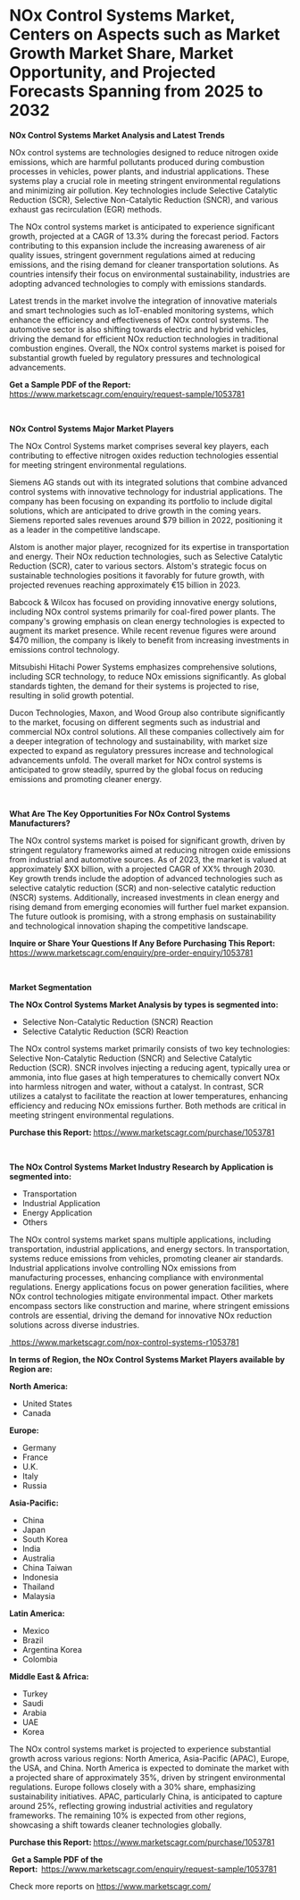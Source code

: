 <p><h1>NOx Control Systems Market, Centers on Aspects such as Market Growth Market Share, Market Opportunity, and Projected Forecasts Spanning from 2025 to 2032</h1></p><p><strong>NOx Control Systems Market Analysis and Latest Trends</strong></p>
<p><p>NOx control systems are technologies designed to reduce nitrogen oxide emissions, which are harmful pollutants produced during combustion processes in vehicles, power plants, and industrial applications. These systems play a crucial role in meeting stringent environmental regulations and minimizing air pollution. Key technologies include Selective Catalytic Reduction (SCR), Selective Non-Catalytic Reduction (SNCR), and various exhaust gas recirculation (EGR) methods.</p><p>The NOx control systems market is anticipated to experience significant growth, projected at a CAGR of 13.3% during the forecast period. Factors contributing to this expansion include the increasing awareness of air quality issues, stringent government regulations aimed at reducing emissions, and the rising demand for cleaner transportation solutions. As countries intensify their focus on environmental sustainability, industries are adopting advanced technologies to comply with emissions standards.</p><p>Latest trends in the market involve the integration of innovative materials and smart technologies such as IoT-enabled monitoring systems, which enhance the efficiency and effectiveness of NOx control systems. The automotive sector is also shifting towards electric and hybrid vehicles, driving the demand for efficient NOx reduction technologies in traditional combustion engines. Overall, the NOx control systems market is poised for substantial growth fueled by regulatory pressures and technological advancements.</p></p>
<p><strong>Get a Sample PDF of the Report:&nbsp;</strong> <a href="https://www.marketscagr.com/enquiry/request-sample/1053781?utm_campaign=2215&utm_medium=2&utm_source=Github&utm_content=ia&utm_term=19022025&utm_id=nox-control-systems">https://www.marketscagr.com/enquiry/request-sample/1053781</a></p>
<p>&nbsp;</p>
<p><strong>NOx Control Systems Major Market Players</strong></p>
<p><p>The NOx Control Systems market comprises several key players, each contributing to effective nitrogen oxides reduction technologies essential for meeting stringent environmental regulations.</p><p>Siemens AG stands out with its integrated solutions that combine advanced control systems with innovative technology for industrial applications. The company has been focusing on expanding its portfolio to include digital solutions, which are anticipated to drive growth in the coming years. Siemens reported sales revenues around $79 billion in 2022, positioning it as a leader in the competitive landscape.</p><p>Alstom is another major player, recognized for its expertise in transportation and energy. Their NOx reduction technologies, such as Selective Catalytic Reduction (SCR), cater to various sectors. Alstom's strategic focus on sustainable technologies positions it favorably for future growth, with projected revenues reaching approximately €15 billion in 2023.</p><p>Babcock & Wilcox has focused on providing innovative energy solutions, including NOx control systems primarily for coal-fired power plants. The company's growing emphasis on clean energy technologies is expected to augment its market presence. While recent revenue figures were around $470 million, the company is likely to benefit from increasing investments in emissions control technology.</p><p>Mitsubishi Hitachi Power Systems emphasizes comprehensive solutions, including SCR technology, to reduce NOx emissions significantly. As global standards tighten, the demand for their systems is projected to rise, resulting in solid growth potential.</p><p>Ducon Technologies, Maxon, and Wood Group also contribute significantly to the market, focusing on different segments such as industrial and commercial NOx control solutions. All these companies collectively aim for a deeper integration of technology and sustainability, with market size expected to expand as regulatory pressures increase and technological advancements unfold. The overall market for NOx control systems is anticipated to grow steadily, spurred by the global focus on reducing emissions and promoting cleaner energy.</p></p>
<p>&nbsp;</p>
<p><strong>What Are The Key Opportunities For NOx Control Systems Manufacturers?</strong></p>
<p><p>The NOx control systems market is poised for significant growth, driven by stringent regulatory frameworks aimed at reducing nitrogen oxide emissions from industrial and automotive sources. As of 2023, the market is valued at approximately $XX billion, with a projected CAGR of XX% through 2030. Key growth trends include the adoption of advanced technologies such as selective catalytic reduction (SCR) and non-selective catalytic reduction (NSCR) systems. Additionally, increased investments in clean energy and rising demand from emerging economies will further fuel market expansion. The future outlook is promising, with a strong emphasis on sustainability and technological innovation shaping the competitive landscape.</p></p>
<p><strong>Inquire or Share Your Questions If Any Before Purchasing This Report:</strong> <a href="https://www.marketscagr.com/enquiry/pre-order-enquiry/1053781?utm_campaign=2215&utm_medium=2&utm_source=Github&utm_content=ia&utm_term=19022025&utm_id=nox-control-systems">https://www.marketscagr.com/enquiry/pre-order-enquiry/1053781</a></p>
<p>&nbsp;</p>
<p><strong>Market Segmentation</strong></p>
<p><strong>The NOx Control Systems Market Analysis by types is segmented into:</strong></p>
<p><ul><li>Selective Non-Catalytic Reduction (SNCR) Reaction</li><li>Selective Catalytic Reduction (SCR) Reaction</li></ul></p>
<p><p>The NOx control systems market primarily consists of two key technologies: Selective Non-Catalytic Reduction (SNCR) and Selective Catalytic Reduction (SCR). SNCR involves injecting a reducing agent, typically urea or ammonia, into flue gases at high temperatures to chemically convert NOx into harmless nitrogen and water, without a catalyst. In contrast, SCR utilizes a catalyst to facilitate the reaction at lower temperatures, enhancing efficiency and reducing NOx emissions further. Both methods are critical in meeting stringent environmental regulations.</p></p>
<p><strong>Purchase this Report:&nbsp;</strong><a href="https://www.marketscagr.com/purchase/1053781?utm_campaign=2215&utm_medium=2&utm_source=Github&utm_content=ia&utm_term=19022025&utm_id=nox-control-systems">https://www.marketscagr.com/purchase/1053781</a></p>
<p>&nbsp;</p>
<p><strong>The NOx Control Systems Market Industry Research by Application is segmented into:</strong></p>
<p><ul><li>Transportation</li><li>Industrial Application</li><li>Energy Application</li><li>Others</li></ul></p>
<p><p>The NOx control systems market spans multiple applications, including transportation, industrial applications, and energy sectors. In transportation, systems reduce emissions from vehicles, promoting cleaner air standards. Industrial applications involve controlling NOx emissions from manufacturing processes, enhancing compliance with environmental regulations. Energy applications focus on power generation facilities, where NOx control technologies mitigate environmental impact. Other markets encompass sectors like construction and marine, where stringent emissions controls are essential, driving the demand for innovative NOx reduction solutions across diverse industries.</p></p>
<p><a href="https://www.marketscagr.com/nox-control-systems-r1053781?utm_campaign=2215&utm_medium=2&utm_source=Github&utm_content=ia&utm_term=19022025&utm_id=nox-control-systems">&nbsp;https://www.marketscagr.com/nox-control-systems-r1053781</a></p>
<p><strong>In terms of Region, the NOx Control Systems Market Players available by Region are:</strong></p>
<p>
    <p> <strong> North America: </strong>
        <ul>
            <li>United States</li>
            <li>Canada</li>
        </ul>
        </p> 
    <p> <strong> Europe: </strong>
        <ul>
            <li>Germany</li>
            <li>France</li>
            <li>U.K.</li>
            <li>Italy</li>
            <li>Russia</li>
        </ul>
        </p> 
    <p> <strong> Asia-Pacific: </strong>
        <ul>
            <li>China</li>
            <li>Japan</li>
            <li>South Korea</li>
            <li>India</li>
            <li>Australia</li>
            <li>China Taiwan</li>
            <li>Indonesia</li>
            <li>Thailand</li>
            <li>Malaysia</li>
        </ul>
        </p> 
    <p> <strong> Latin America: </strong>
        <ul>
            <li>Mexico</li>
            <li>Brazil</li>
            <li>Argentina Korea</li>
            <li>Colombia</li>
        </ul>
        </p> 
    <p> <strong> Middle East & Africa: </strong>
        <ul>
            <li>Turkey</li>
            <li>Saudi</li>
            <li>Arabia</li>
            <li>UAE</li>
            <li>Korea</li>
        </ul>
    </p>
    </p>
<p><p>The NOx control systems market is projected to experience substantial growth across various regions: North America, Asia-Pacific (APAC), Europe, the USA, and China. North America is expected to dominate the market with a projected share of approximately 35%, driven by stringent environmental regulations. Europe follows closely with a 30% share, emphasizing sustainability initiatives. APAC, particularly China, is anticipated to capture around 25%, reflecting growing industrial activities and regulatory frameworks. The remaining 10% is expected from other regions, showcasing a shift towards cleaner technologies globally.</p></p>
<p><strong>Purchase this Report: </strong><a href="https://www.marketscagr.com/purchase/1053781?utm_campaign=2215&utm_medium=2&utm_source=Github&utm_content=ia&utm_term=19022025&utm_id=nox-control-systems">https://www.marketscagr.com/purchase/1053781</a></p>
<p>&nbsp;<strong>Get a Sample PDF of the Report:&nbsp;&nbsp;</strong><a href="https://www.marketscagr.com/enquiry/request-sample/1053781?utm_campaign=2215&utm_medium=2&utm_source=Github&utm_content=ia&utm_term=19022025&utm_id=nox-control-systems">https://www.marketscagr.com/enquiry/request-sample/1053781</a></p>
<p><strong></strong></p>
<p>Check more reports on <a href="https://www.marketscagr.com/?utm_campaign=2215&utm_medium=2&utm_source=Github&utm_content=ia&utm_term=19022025&utm_id=nox-control-systems">https://www.marketscagr.com/</a></p>